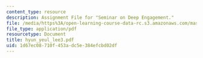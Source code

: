 ```yaml
---
content_type: resource
description: Assignment File for "Seminar on Deep Engagement."
file: /media/https%3A/open-learning-course-data-rc.s3.amazonaws.com/mas-961-seminar-on-deep-engagement-fall-2004/1d67ec08710f453adc5e384efcbd02df_hyun_yeul_lee3.pdf
file_type: application/pdf
resourcetype: Document
title: hyun_yeul_lee3.pdf
uid: 1d67ec08-710f-453a-dc5e-384efcbd02df
---
```


